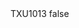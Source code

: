 <?xml version="1.0" encoding="UTF-8"?>
<CustomMetadata xmlns="http://soap.sforce.com/2006/04/metadata">
    <label>TXU1013</label>
    <protected>false</protected>
</CustomMetadata>
